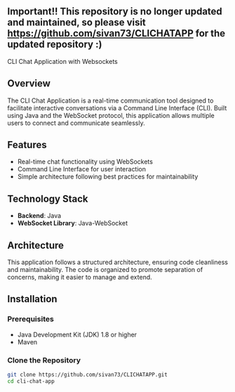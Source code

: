 ## Important!! This repository is no longer updated and maintained, so please visit https://github.com/sivan73/CLICHATAPP for the updated repository :)

CLI Chat Application with Websockets
## Overview
The CLI Chat Application is a real-time communication tool designed to facilitate interactive conversations via a Command Line Interface (CLI). 
Built using Java and the WebSocket protocol, this application allows multiple users to connect and communicate seamlessly.
## Features
- Real-time chat functionality using WebSockets
- Command Line Interface for user interaction
- Simple architecture following best practices for maintainability
## Technology Stack
- **Backend**: Java
- **WebSocket Library**: Java-WebSocket
## Architecture
This application follows a structured architecture, ensuring code cleanliness and maintainability. The code is organized to promote separation of concerns, making it easier to manage and extend.
## Installation
### Prerequisites
- Java Development Kit (JDK) 1.8 or higher
- Maven
### Clone the Repository
```bash
git clone https://github.com/sivan73/CLICHATAPP.git
cd cli-chat-app
